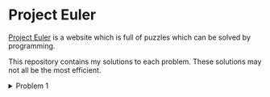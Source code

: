# Project Euler

[Project Euler](https://projecteuler.net) is a website which is full of puzzles which can be solved by programming.

This repository contains my solutions to each problem. These solutions may not all be the most efficient.

<details>
<summary>Problem 1</summary>
```js
// src/1-50/1-10/1.js

let sum = 0;
for (let i = 1; i < 1000; i++)
    if (i % 3 === 0 || i % 5 === 0)
        sum += i;
console.log(sum);
```
</details>